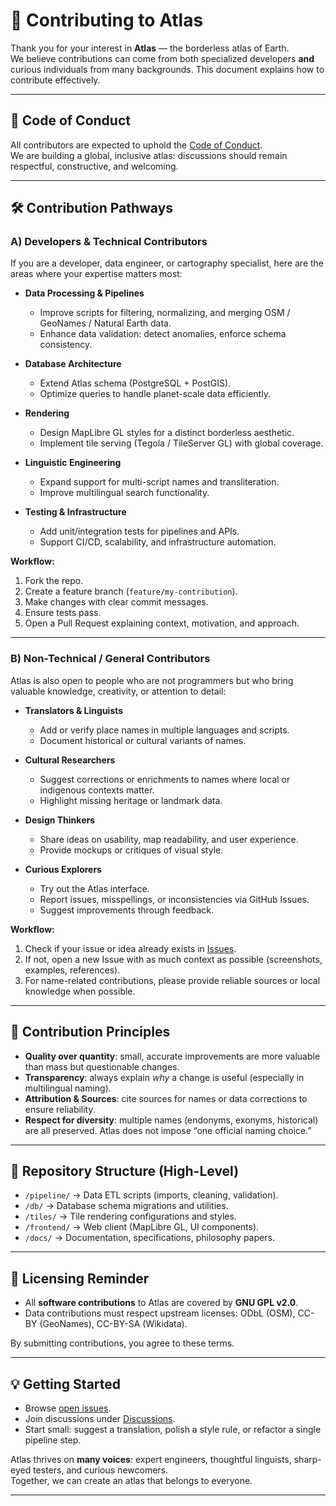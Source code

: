 # 🤝 Contributing to Atlas

Thank you for your interest in **Atlas** — the borderless atlas of Earth.  
We believe contributions can come from both specialized developers **and** curious individuals from many backgrounds. This document explains how to contribute effectively.

---

## 📜 Code of Conduct
All contributors are expected to uphold the [Code of Conduct](CODE_OF_CONDUCT.md).  
We are building a global, inclusive atlas: discussions should remain respectful, constructive, and welcoming.

---

## 🛠️ Contribution Pathways

### A) Developers & Technical Contributors
If you are a developer, data engineer, or cartography specialist, here are the areas where your expertise matters most:

- **Data Processing & Pipelines**
  - Improve scripts for filtering, normalizing, and merging OSM / GeoNames / Natural Earth data.
  - Enhance data validation: detect anomalies, enforce schema consistency.

- **Database Architecture**
  - Extend Atlas schema (PostgreSQL + PostGIS).
  - Optimize queries to handle planet-scale data efficiently.

- **Rendering**
  - Design MapLibre GL styles for a distinct borderless aesthetic.
  - Implement tile serving (Tegola / TileServer GL) with global coverage.

- **Linguistic Engineering**
  - Expand support for multi-script names and transliteration.
  - Improve multilingual search functionality.

- **Testing & Infrastructure**
  - Add unit/integration tests for pipelines and APIs.
  - Support CI/CD, scalability, and infrastructure automation.

**Workflow:**
1. Fork the repo.  
2. Create a feature branch (`feature/my-contribution`).  
3. Make changes with clear commit messages.  
4. Ensure tests pass.  
5. Open a Pull Request explaining context, motivation, and approach.

---

### B) Non-Technical / General Contributors
Atlas is also open to people who are not programmers but who bring valuable knowledge, creativity, or attention to detail:

- **Translators & Linguists**
  - Add or verify place names in multiple languages and scripts.
  - Document historical or cultural variants of names.

- **Cultural Researchers**
  - Suggest corrections or enrichments to names where local or indigenous contexts matter.
  - Highlight missing heritage or landmark data.

- **Design Thinkers**
  - Share ideas on usability, map readability, and user experience.
  - Provide mockups or critiques of visual style.

- **Curious Explorers**
  - Try out the Atlas interface.
  - Report issues, misspellings, or inconsistencies via GitHub Issues.
  - Suggest improvements through feedback.

**Workflow:**
1. Check if your issue or idea already exists in [Issues](../../issues).  
2. If not, open a new Issue with as much context as possible (screenshots, examples, references).  
3. For name-related contributions, please provide reliable sources or local knowledge when possible.

---

## 🔎 Contribution Principles
- **Quality over quantity**: small, accurate improvements are more valuable than mass but questionable changes.  
- **Transparency**: always explain *why* a change is useful (especially in multilingual naming).  
- **Attribution & Sources**: cite sources for names or data corrections to ensure reliability.  
- **Respect for diversity**: multiple names (endonyms, exonyms, historical) are all preserved. Atlas does not impose “one official naming choice.”  

---

## 📂 Repository Structure (High-Level)
- `/pipeline/` → Data ETL scripts (imports, cleaning, validation).  
- `/db/` → Database schema migrations and utilities.  
- `/tiles/` → Tile rendering configurations and styles.  
- `/frontend/` → Web client (MapLibre GL, UI components).  
- `/docs/` → Documentation, specifications, philosophy papers.  

---

## 📜 Licensing Reminder
- All **software contributions** to Atlas are covered by **GNU GPL v2.0**.  
- Data contributions must respect upstream licenses: ODbL (OSM), CC-BY (GeoNames), CC-BY-SA (Wikidata).  

By submitting contributions, you agree to these terms.  

---

## 💡 Getting Started
- Browse [open issues](../../issues).  
- Join discussions under [Discussions](../../discussions).  
- Start small: suggest a translation, polish a style rule, or refactor a single pipeline step.  

Atlas thrives on **many voices**: expert engineers, thoughtful linguists, sharp-eyed testers, and curious newcomers.  
Together, we can create an atlas that belongs to everyone.  

---
